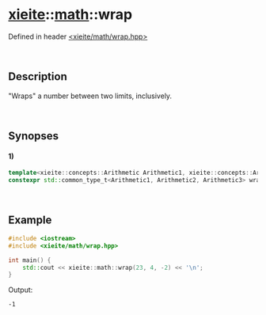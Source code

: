 # [xieite](../xieite.md)\:\:[math](../math.md)\:\:wrap
Defined in header [<xieite/math/wrap.hpp>](../../include/xieite/math/wrap.hpp)

&nbsp;

## Description
"Wraps" a number between two limits, inclusively.

&nbsp;

## Synopses
#### 1)
```cpp
template<xieite::concepts::Arithmetic Arithmetic1, xieite::concepts::Arithmetic Arithmetic2, xieite::concepts::Arithmetic Arithmetic3>
constexpr std::common_type_t<Arithmetic1, Arithmetic2, Arithmetic3> wrap(Arithmetic1 value, Arithmetic2 limit1, Arithmetic3 limit2) noexcept;
```

&nbsp;

## Example
```cpp
#include <iostream>
#include <xieite/math/wrap.hpp>

int main() {
    std::cout << xieite::math::wrap(23, 4, -2) << '\n';
}
```
Output:
```
-1
```
